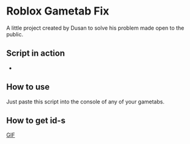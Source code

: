 # Roblox Gametab Fix

A little project created by Dusan to solve his problem made open to the public.

## Script in action

-

## How to use

Just paste this script into the console of any of your gametabs. 

## How to get id-s

<div class="tenor-gif-embed" data-postid="21098141" data-share-method="host" data-width="100%" data-aspect-ratio="1.7785714285714287"><a href="https://tenor.com/view/gif-21098141">GIF</a> </div><script type="text/javascript" async src="https://tenor.com/embed.js"></script>